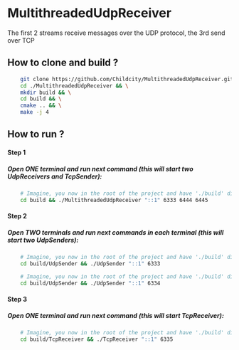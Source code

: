 # MultithreadedUdpReceiver
The first 2 streams receive messages over the UDP protocol, the 3rd send over TCP

## How to clone and build ?
```bash
    git clone https://github.com/Childcity/MultithreadedUdpReceiver.git &&\
    cd ./MultithreadedUdpReceiver && \
    mkdir build && \
    cd build && \
    cmake .. && \
    make -j 4
```

## How to run ?

#### Step 1
##### Open ONE terminal and run next command (this will start two UdpReceivers and TcpSender):

```bash
    # Imagine, you now in the root of the project and have './build' dir...
    cd build && ./MultithreadedUdpReceiver "::1" 6333 6444 6445
```

#### Step 2
##### Open TWO terminals and run next commands in each terminal (this will start two UdpSenders):

```bash
    # Imagine, you now in the root of the project and have './build' dir...
    cd build/UdpSender && ./UdpSender "::1" 6333
```
```bash
    # Imagine, you now in the root of the project and have './build' dir...
    cd build/UdpSender && ./UdpSender "::1" 6334
```

#### Step 3
##### Open ONE terminal and run next command (this will start TcpReceiver):

```bash
    # Imagine, you now in the root of the project and have './build' dir...
    cd build/TcpReceiver && ./TcpReceiver "::1" 6335
```